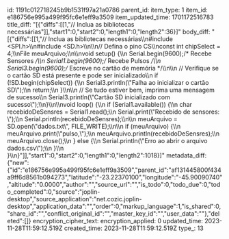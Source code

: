 id: 1191c012718245b9b1531f97a21a0786
parent_id: 
item_type: 1
item_id: e186756e995a499f95fc6e1eff9a3509
item_updated_time: 1701172516783
title_diff: "[{\"diffs\":[[1,\"// Inclua as bibliotecas necessárias\"]],\"start1\":0,\"start2\":0,\"length1\":0,\"length2\":36}]"
body_diff: "[{\"diffs\":[[1,\"// Inclua as bibliotecas necessárias\\\n#include <SPI.h>\\\n#include <SD.h>\\\n\\\n// Defina o pino CS\\\nconst int chipSelect = 4;\\\nFile meuArquivo;\\\n\\\nvoid setup() {\\\n  Serial.begin(9600);/* Recebe Sensores */\\\n  Serial1.begin(9600);/* Recebe Pulsos */\\\n  Serial3.begin(9600);/* Escreve no cartão de memória */\\\n\\\n  // Verifique se o cartão SD está presente e pode ser inicializado\\\n  if (!SD.begin(chipSelect)) {\\\n    Serial3.println(\\\"Falha ao inicializar o cartão SD\\\");\\\n    return;\\\n  }\\\n\\\n  // Se tudo estiver bem, imprima uma mensagem de sucesso\\\n  Serial3.println(\\\"Cartão SD inicializado com sucesso\\\");\\\n}\\\n\\\nvoid loop() {\\\n  if (Serial1.available()) {\\\n    char recebidoDeSensres = Serial1.read();\\\n    Serial.print(\\\"Recebido de sensores: \\\");\\\n    Serial.println(recebidoDeSensres);\\\n\\\n    meuArquivo = SD.open(\\\"dados.txt\\\", FILE_WRITE);\\\n\\\n    if (meuArquivo) {\\\n      meuArquivo.print(\\\"pulso,\\\");\\\n      meuArquivo.println(recebidoDeSensres);\\\n      meuArquivo.close();\\\n    } else {\\\n      Serial.println(\\\"Erro ao abrir o arquivo dados.csv\\\");\\\n    }\\\n  }\\\n}\"]],\"start1\":0,\"start2\":0,\"length1\":0,\"length2\":1018}]"
metadata_diff: {"new":{"id":"e186756e995a499f95fc6e1eff9a3509","parent_id":"af131445800f434a9ff6d8561b094273","latitude":"-23.22370100","longitude":"-45.90090740","altitude":"0.0000","author":"","source_url":"","is_todo":0,"todo_due":0,"todo_completed":0,"source":"joplin-desktop","source_application":"net.cozic.joplin-desktop","application_data":"","order":0,"markup_language":1,"is_shared":0,"share_id":"","conflict_original_id":"","master_key_id":"","user_data":""},"deleted":[]}
encryption_cipher_text: 
encryption_applied: 0
updated_time: 2023-11-28T11:59:12.519Z
created_time: 2023-11-28T11:59:12.519Z
type_: 13
